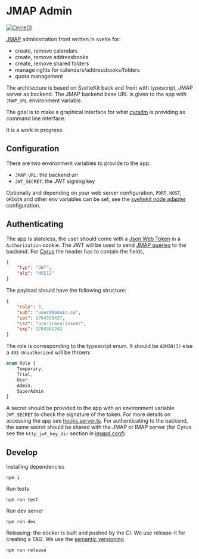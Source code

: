 # JMAP Admin

[![CircleCI](https://dl.circleci.com/status-badge/img/gh/iroco-co/jmap-admin/tree/main.svg?style=svg&circle-token=82ed4175697e4dc50e2df2f13340eaf032a50561)](https://dl.circleci.com/status-badge/redirect/gh/iroco-co/jmap-admin/tree/main)

[JMAP](https://jmap.io/) administration front written in svelte for:

- create, remove calendars
- create, remove addressbooks
- create, remove shared folders
- manage rights for calendars/addressbooks/folders
- quota management

The architecture is based on SvelteKit back and front with typescript, JMAP server as backend. The JMAP backend base URL is given to the app with `JMAP_URL` environment variable.

The goal is to make a graphical interface for what [cyradm](https://www.cyrusimap.org/imap/reference/manpages/systemcommands/cyradm.html) is providing as command line interface.

It is a work in progress.

## Configuration

There are two environment variables to provide to the app:

- `JMAP_URL`: the backend url
- `JWT_SECRET`: the JWT signing key

Optionally and depending on your web server configuration, `PORT`, `HOST`, `ORIGIN` and other env variables can be set, see the [sveltekit node adapter](https://kit.svelte.dev/docs/adapter-node#environment-variables) configuration.

## Authenticating

The app is stateless, the user should come with a [Json Web Token](https://jwt.io/) in a `Authorization` cookie. The JWT will be used to send [JMAP queries](https://jmap.io/) to the backend. For [Cyrus](https://www.cyrusimap.org/3.6/imap/reference/manpages/configs/imapd.conf.html) the header has to contain the fields,

```json
{
	"typ": "JWT",
	"alg": "HS512"
}
```

The payload should have the following structure:

```json
{
	"role": 3,
	"sub": "user@domain.co",
	"iat": 1704359437,
	"iss": "urn:iroco:issuer",
	"exp": 1704361242
}
```

The role is corresponding to the typescript enum. It should be `ADMIN(3)` else a `403 Unauthorized` will be thrown:

```typescript
enum Role {
	Temporary,
	Trial,
	User,
	Admin,
	SuperAdmin
}
```

A secret should be provided to the app with an environment variable `JWT_SECRET` to check the signature of the token. For more details on accessing the app see [hooks.server.ts](src/hooks.server.ts). For authenticating to the backend, the same secret should be shared with the JMAP or IMAP server (for Cyrus see the `http_jwt_key_dir` section in [imapd.conf](https://www.cyrusimap.org/3.6/imap/reference/manpages/configs/imapd.conf.html)).

## Develop

Installing dépendencies

```shell
npm i
```

Run tests

```shell
npm run test
```

Run dev server

```shell
npm run dev
```

Releasing: the docker is built and pushed by the CI. We use release-it for creating a TAG.
We use the [semantic versioning](https://semver.org/).

```shell
npm run release
```
